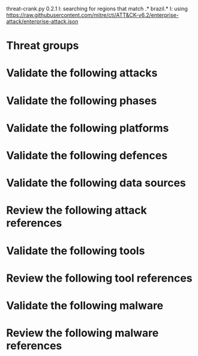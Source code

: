 threat-crank.py 0.2.1
I: searching for regions that match .* brazil.*
I: using https://raw.githubusercontent.com/mitre/cti/ATT&CK-v6.2/enterprise-attack/enterprise-attack.json
# Threat groups


# Validate the following attacks


# Validate the following phases


# Validate the following platforms


# Validate the following defences


# Validate the following data sources


# Review the following attack references


# Validate the following tools


# Review the following tool references


# Validate the following malware


# Review the following malware references


